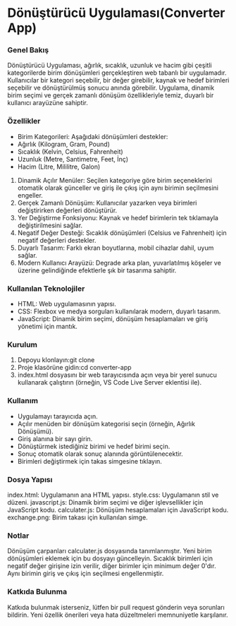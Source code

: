 # Dönüştürücü Uygulaması(Converter App)

### Genel Bakış

Dönüştürücü Uygulaması, ağırlık, sıcaklık, uzunluk ve hacim gibi çeşitli kategorilerde birim dönüşümleri gerçekleştiren web tabanlı bir uygulamadır. Kullanıcılar bir kategori seçebilir, bir değer girebilir, kaynak ve hedef birimleri seçebilir ve dönüştürülmüş sonucu anında görebilir. Uygulama, dinamik birim seçimi ve gerçek zamanlı dönüşüm özellikleriyle temiz, duyarlı bir kullanıcı arayüzüne sahiptir.

### Özellikler

- Birim Kategorileri: Aşağıdaki dönüşümleri destekler:
- Ağırlık (Kilogram, Gram, Pound)
- Sıcaklık (Kelvin, Celsius, Fahrenheit)
- Uzunluk (Metre, Santimetre, Feet, İnç)
- Hacim (Litre, Mililitre, Galon)

1. Dinamik Açılır Menüler: Seçilen kategoriye göre birim seçeneklerini otomatik olarak günceller ve giriş ile çıkış için aynı birimin seçilmesini engeller.
2. Gerçek Zamanlı Dönüşüm: Kullanıcılar yazarken veya birimleri değiştirirken değerleri dönüştürür.
3. Yer Değiştirme Fonksiyonu: Kaynak ve hedef birimlerin tek tıklamayla değiştirilmesini sağlar.
4. Negatif Değer Desteği: Sıcaklık dönüşümleri (Celsius ve Fahrenheit) için negatif değerleri destekler.
5. Duyarlı Tasarım: Farklı ekran boyutlarına, mobil cihazlar dahil, uyum sağlar.
6. Modern Kullanıcı Arayüzü: Degrade arka plan, yuvarlatılmış köşeler ve üzerine gelindiğinde efektlerle şık bir tasarıma sahiptir.

### Kullanılan Teknolojiler

- HTML: Web uygulamasının yapısı.
- CSS: Flexbox ve medya sorguları kullanılarak modern, duyarlı tasarım.
- JavaScript: Dinamik birim seçimi, dönüşüm hesaplamaları ve giriş yönetimi için mantık.

### Kurulum

1.  Depoyu klonlayın:git clone <depo-url>
2.  Proje klasörüne gidin:cd converter-app
3.  index.html dosyasını bir web tarayıcısında açın veya bir yerel sunucu kullanarak çalıştırın (örneğin, VS Code Live Server eklentisi ile).

### Kullanım

- Uygulamayı tarayıcıda açın.
- Açılır menüden bir dönüşüm kategorisi seçin (örneğin, Ağırlık Dönüşümü).
- Giriş alanına bir sayı girin.
- Dönüştürmek istediğiniz birimi ve hedef birimi seçin.
- Sonuç otomatik olarak sonuç alanında görüntülenecektir.
- Birimleri değiştirmek için takas simgesine tıklayın.

### Dosya Yapısı

index.html: Uygulamanın ana HTML yapısı.
style.css: Uygulamanın stil ve düzeni.
javascript.js: Dinamik birim seçimi ve diğer işlevsellikler için JavaScript kodu.
calculater.js: Dönüşüm hesaplamaları için JavaScript kodu.
exchange.png: Birim takası için kullanılan simge.

### Notlar

Dönüşüm çarpanları calculater.js dosyasında tanımlanmıştır. Yeni birim dönüşümleri eklemek için bu dosyayı güncelleyin.
Sıcaklık birimleri için negatif değer girişine izin verilir, diğer birimler için minimum değer 0'dır.
Aynı birimin giriş ve çıkış için seçilmesi engellenmiştir.

### Katkıda Bulunma

Katkıda bulunmak isterseniz, lütfen bir pull request gönderin veya sorunları bildirin. Yeni özellik önerileri veya hata düzeltmeleri memnuniyetle karşılanır.
